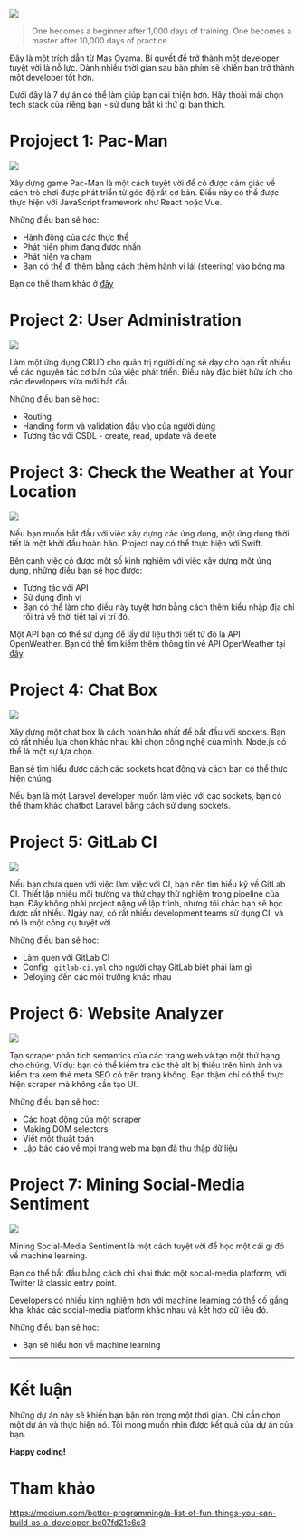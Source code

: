 ![](https://images.viblo.asia/a8b143fb-f846-4fbe-829a-8bb44ce673e6.jpeg)

> One becomes a beginner after 1,000 days of training. One becomes a master after 10,000 days of practice.
> 


Đây là một trích dẫn từ Mas Oyama. Bí quyết để trở thành một developer tuyệt vời là nỗ lực. Dành nhiều thời gian sau bàn phím sẽ khiến bạn trở thành một developer tốt hơn.

Dưới đây là 7 dự án có thể làm giúp bạn cải thiện hơn. Hãy thoải mái chọn tech stack của riêng bạn - sử dụng bất kì thứ gì bạn thích.

# Projoject 1: Pac-Man

![](https://images.viblo.asia/2efcca62-6a5f-43f7-81aa-4d85bfc19e6c.gif)

Xây dựng game Pac-Man là một cách tuyệt vời để có được cảm giác về cách trò chơi được phát triển từ góc độ rất cơ bản. Điều này có thể được thực hiện với JavaScript framework như React hoặc Vue.

Những điều bạn sẽ học:

* Hành động của các thực thể
* Phát hiện phím đang được nhấn
* Phát hiện va chạm
* Bạn có thể đi thêm bằng cách thêm hành vi lái (steering) vào bóng ma

Bạn có thể tham khảo ở [đây](https://github.com/mbfassnacht/pacman-react)

# Project 2: User Administration

![](https://images.viblo.asia/75156145-d8b8-46a6-b816-7cf5e6ba5398.gif)

Làm một ứng dụng CRUD cho quản trị người dùng sẽ dạy cho bạn rất nhiều về các nguyên tắc cơ bản của việc phát triển. Điều này đặc biệt hữu ích cho các developers vừa mới bắt đầu.

Những điều bạn sẽ học:

* Routing
* Handing form và validation đầu vào của người dùng
* Tương tác với CSDL - create, read, update và delete

# Project 3: Check the Weather at Your Location
![](https://images.viblo.asia/b7e27eca-e9ea-483a-89dd-591878c4fd46.gif)

Nếu bạn muốn bắt đầu với việc xây dựng các ứng dụng, một ứng dụng thời tiết là một khởi đầu hoàn hảo. Project này có thể thực hiện với Swift.

Bên cạnh việc có được một số kinh nghiệm với việc xây dựng một ứng dụng, những điều bạn sẽ học được:

* Tương tác với API
* Sử dụng định vị
* Bạn có thể làm cho điều này tuyệt hơn bằng cách thêm kiểu nhập địa chỉ rồi trả về thời tiết tại vị trí đó.

Một API bạn có thể sử dụng để lấy dữ liệu thời tiết từ đó là API OpenWeather. Bạn có thể tìm kiếm thêm thông tin về API OpenWeather tại [đây](https://openweathermap.org/api).

# Project 4: Chat Box
![](https://images.viblo.asia/59d81057-cea8-4097-b432-f237f84af0cf.gif)

Xây dựng một chat box là cách hoàn hảo nhất để bắt đầu với sockets. Bạn có rất nhiều lựa chọn khác nhau khi chọn công nghệ của mình. Node.js có thể là một sự lựa chọn.

Bạn sẽ tìm hiểu được cách các sockets hoạt động và cách bạn có thể thực hiện chúng.

Nếu bạn là một Laravel developer muốn làm việc với các sockets, bạn có thể tham khảo chatbot Laravel bằng cách sử dụng sockets.

# Project 5: GitLab CI

![](https://images.viblo.asia/48159ab2-3b4d-4f7f-aa60-37655dbe94a0.png)

Nếu bạn chưa quen với việc làm việc với CI, bạn nên tìm hiểu kỹ về GitLab CI. Thiết lập nhiều môi trường và thử chạy thử nghiệm trong pipeline của bạn. Đây không phải project nặng về lập trình, nhưng tôi chắc bạn sẽ học được rất nhiều. Ngày nay, có rất nhiều development teams sử dụng CI, và nó là một công cụ tuyệt vời.

Những điều bạn sẽ học:

* Làm quen với GitLab CI
* Config `.gitlab-ci.yml` cho người chạy GitLab biết phải làm gì
* Deloying đến các môi trường khác nhau

# Project 6: Website Analyzer
![](https://images.viblo.asia/ee15919a-8539-478a-a290-c2d8f8e1ceeb.png)

Tạo scraper phân tích semantics của các trang web và tạo một thứ hạng cho chúng. Ví dụ: bạn có thể kiểm tra các thẻ alt bị thiếu trên hình ảnh và kiểm tra xem thẻ meta SEO có trên trang không. Bạn thậm chí có thể thực hiện scraper mà không cần tạo UI.

Những điều bạn sẽ học:

* Các hoạt động của một scraper
* Making DOM selectors
* Viết một thuật toán
* Lập báo cáo về mọi trang web mà bạn đã thu thập dữ liệu

# Project 7: Mining Social-Media Sentiment
![](https://images.viblo.asia/3ee9996d-c77d-451e-bd6b-c22242f0354d.png)

Mining Social-Media Sentiment là một cách tuyệt vời để học một cái gì đó về machine learning.

Bạn có thể bắt đầu bằng cách chỉ khai thác một social-media platform, với Twitter là classic entry point.

Developers có nhiều kinh nghiệm hơn với machine learning có thể cố gắng khai khác các social-media platform khác nhau và kết hợp dữ liệu đó.

Những điều bạn sẽ học:

* Bạn sẽ hiểu hơn về machine learning

-----
# Kết luận
Những dự án này sẽ khiến bạn bận rộn trong một thời gian. Chỉ cần chọn một dự án và thực hiện nó. Tôi mong muốn nhìn được kết quả của dự án của bạn.

**Happy coding!**
# Tham khảo
https://medium.com/better-programming/a-list-of-fun-things-you-can-build-as-a-developer-bc07fd21c6e3